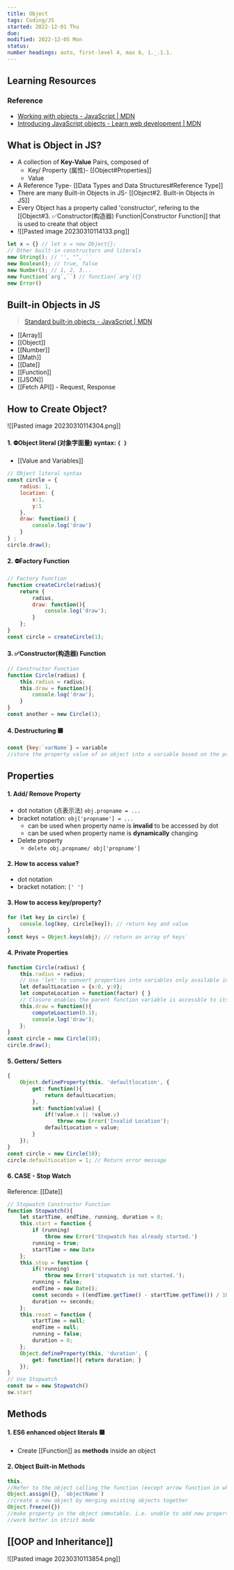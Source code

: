 ```yaml
---
title: Object
tags: Coding/JS
started: 2022-12-01 Thu
due: 
modified: 2022-12-05 Mon
status: 
number headings: auto, first-level 4, max 6, 1._.1.1.
---
```

## Learning Resources
### Reference
- [Working with objects - JavaScript | MDN](https://developer.mozilla.org/en-US/docs/Web/JavaScript/Guide/Working_with_Objects)
- [Introducing JavaScript objects - Learn web development | MDN](https://developer.mozilla.org/en-US/docs/Learn/JavaScript/Objects)
## What is Object in JS?
- A collection of **Key-Value** Pairs, composed of
	- Key/ Property (属性)- [[Object#Properties]]
	- Value
- A Reference Type- [[Data Types and Data Structures#Reference Type]]
- There are many Built-in Objects in JS- [[Object#2. Built-in Objects in JS]]
- Every Object has a property called 'constructor', refering to the [[Object#3. ✅Constructor(构造器) Function|Constructor Function]] that is used to create that object
- ![[Pasted image 20230310114133.png]]

```js
let x = {} // let x = new Object{};
// Other built-in constructors and literals
new String(); // '', "", ``
new Boolean(); // true, false
new Number(); // 1, 2, 3...
new Function(`arg`,``) // function(`arg`){}
new Error()
```

## Built-in Objects in JS
>[Standard built-in objects - JavaScript | MDN](https://developer.mozilla.org/en-US/docs/Web/JavaScript/Reference/Global_Objects)
- [[Array]]
- [[Object]]
- [[Number]]
- [[Math]]
- [[Date]]
- [[Function]]
- [[JSON]]
- [[Fetch API]] - Request, Response
## How to Create Object?
![[Pasted image 20230310114304.png]]
#### 1. ⛔Object literal (对象字面量) syntax: `{ }`
- [[Value and Variables]]

```js
// Object literal syntax
const circle = {
	radius: 1,
	location: {
		x:1,
		y:1
	},
	draw: function() {
		console.log('draw')
	}
} ;
circle.draw();
```

#### 2. ⛔Factory Function 

```js
// Factory Function
function createCircle(radius){
	return {
		radius,
		draw: function(){
			console.log('draw');	
		}
	};
}
const circle = createCircle(1);
```

#### 3. ✅Constructor(构造器) Function

```js
// Constructor Function
function Circle(radius) {
	this.radius = radius;
	this.draw = function(){
		console.log('draw');	
	}
}
const another = new Circle(1);
```

#### 4. Destructuring 🟨

```js
const {key:`varName`} = variable
//store the property value of an object into a variable based on the property key
```

## Properties
#### 1. Add/ Remove Property
- dot notation (点表示法) `obj.propname = ...`
- bracket notation: `obj['propname'] = ...`
	- can be used when property name is **invalid** to be accessed by dot
	- can be used when property name is **dynamically** changing
- Delete property
	- `delete obj.propname/ obj['propname']`  
#### 2. How to access value?
- dot notation
- bracket notation: `[' ']`
#### 3. How to access key/property?

```js
for (let key in circle) {
	console.log(key, circle[key]); // return key and value
}
const keys = Object.keys(obj); // return an array of keys` 
```

#### 4. Private Properties

```js
function Circle(radius) {
	this.radius = radius;
	// Use 'let' to convert properties into variables only available inside this scope
	let defaultLocation = {x:0, y:0};
	let computeLocation = function(factor) { } 
	// Closure enables the parent function variable is accessble to its child without 'this' keyword 
	this.draw = function(){
		computeLoaction(0.1); 
		console.log('draw');
	};
}
const circle = new Circle(10);
circle.draw();
```

#### 5. Getters/ Setters

```js
{
	Object.defineProperty(this, 'defaultlocation', {
		get: function(){
			return defaultLocation;
		},
		set: function(value) {
			if(!value.x || !value.y)
				throw new Error('Invalid Location');
			defaultLocation = value;
		}
	});
}
const circle = new Circle(10);
circle.defaultLocation = 1; // Return error message
```

#### 6. CASE - Stop Watch
Reference: [[Date]]

```js
// Stopwatch Constructor Function
function Stopwatch(){
	let startTime, endTime, running, duration = 0;
	this.start = function {
		if (running)
			throw new Error('Stopwatch has already started.')
		running = true;
		startTime = new Date
	};
	this.stop = function {
		if(!running)
			throw new Error('stopwatch is not started.');
		running = false;
		endTime = new Date();
		const seconds = ((endTime.getTime() - startTime.getTime()) / 1000;
		duration += seconds;
	};
	this.reset = function {
		startTime = null;
		endTime = null;
		running = false;
		duration = 0;
	};
	Object.defineProperty(this, 'duration', {
		get: function(){ return duration; }
	});
}
// Use Stopwatch
const sw = new Stopwatch()
sw.start
```

## Methods
#### 1. ES6 enhanced object literals 🟨
- Create [[Function]] as **methods** inside an object
#### 2. Object Built-in Methods

```js
this.
//Refer to the object calling the function (except arrow function in which 'this' refers to its parent object)
Object.assign({}, `objectName`)
//create a new object by merging existing objects together
Object.freeze({})
//make property in the object immutable. i.e. unable to add new properties, but the value inside a deeper level is mutable
//work better in strict mode
```
## [[OOP and Inheritance]]
![[Pasted image 20230310113854.png]]